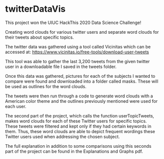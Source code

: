 # twitterDataVis
This project won the UIUC HackThis 2020 Data Science Challenge!

Creating word clouds for various twitter users and separate word clouds for their tweets about specific topics.

The twitter data was gathered using a tool called Vicinitas which can be accessed at: https://www.vicinitas.io/free-tools/download-user-tweets

This tool was able to gather the last 3,200 tweets from the given twitter user in a downloadable file I saved in the tweets folder.

Once this data was gathered, pictures for each of the subjects I wanted to compare were found and downloaded into a folder called masks. These will be used as outlines for the word clouds.

The tweets were then run through a code to generate word clouds with a American color theme and the outlines previously mentioned were used for each user.

The second part of the project, which calls the function userTopicTweets, makes word clouds for each of these Twitter users for specific topics. These tweets were filtered and kept only if they had certain keywords in them. Thus, these word clouds are able to depict frequent wordings these Twitter users used when addressing the chosen subject.

The full explanation in addition to some comparisons using this seconds part of the project can be found in the Explanations and Graphs pdf.
